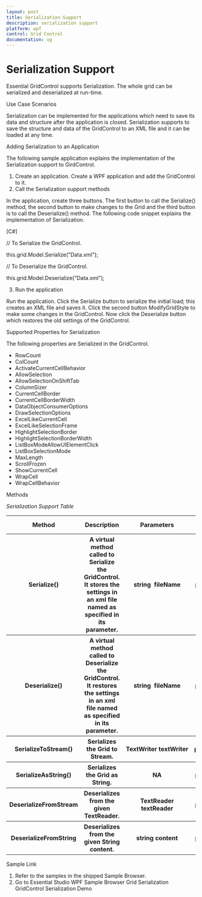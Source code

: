 ```yaml
---
layout: post
title: Serialization-Support
description: serialization support
platform: wpf
control: Grid Control
documentation: ug
---
```


# Serialization Support

Essential GridControl supports Serialization. The whole grid can be serialized and deserialized at run-time. 

Use Case Scenarios

Serialization can be implemented for the applications which need to save its data and structure after the application is closed. Serialization supports to save the structure and data of the GridControl to an XML file and it can be loaded at any time.

Adding Serialization to an Application 

The following sample application explains the implementation of the Serialization support to GirdControl.

1. Create an application. Create a WPF application and add the GridControl to it. 
2. Call the Serialization support methods



In the application, create three buttons. The first button to call the Serialize() method, the second button to make changes to the Grid and the third button is to call the Deserialize() method. The following code snippet explains the implementation of Serialization.



[C#]

// To Serialize the GridControl.

this.grid.Model.Serialize("Data.xml");



// To Deserialize the GridControl.

this.grid.Model.Deserialize("Data.xml");





3. Run the application

Run the application. Click the Serialize button to serialize the initial load; this creates an XML file and saves it. Click the second button ModifyGridStyle to make some changes in the GridControl. Now click the Deserialize button which restores the old settings of the GridControl. 

Supported Properties for Serialization

The following properties are Serialized in the GridControl.

* RowCount
* ColCount
* ActivateCurrentCellBehavior
* AllowSelection
* AllowSelectionOnShiftTab
* ColumnSizer
* CurrentCellBorder
* CurrentCellBorderWidth
* DataObjectConsumerOptions
* DrawSelectionOptions
* ExcelLikeCurrentCell
* ExcelLikeSelectionFrame
* HighlightSelectionBorder
* HighlightSelectionBorderWidth
* ListBoxModeAllowUIElementClick
* ListBoxSelectionMode
* MaxLength
* ScrollFrozen
* ShowCurrentCell
* WrapCell
* WrapCellBehavior

Methods

_Serialization Support Table_

<table>
<tr>
<th>
Method </th><th>
Description </th><th>
Parameters </th><th>
Type </th><th>
Return Type </th></tr>
<tr>
<th>
Serialize()</th><th>
A virtual method called to Serialize the GridControl. It stores the settings in an xml file named as specified in its parameter.</th><th>
string  fileName</th><th>
public</th><th>
void</th></tr>
<tr>
<th>
Deserialize()</th><th>
A virtual method called to Deserialize the GridControl. It restores the settings in an xml file named as specified in its parameter.</th><th>
string  fileName</th><th>
public</th><th>
void</th></tr>
<tr>
<th>
SerializeToStream()</th><th>
Serializes the Grid to Stream.</th><th>
TextWriter textWriter</th><th>
public </th><th>
void</th></tr>
<tr>
<th>
SerializeAsString()</th><th>
Serializes the Grid as String.</th><th>
NA</th><th>
public</th><th>
string </th></tr>
<tr>
<th>
DeserializeFromStream</th><th>
Deserializes from the given TextReader.</th><th>
TextReader textReader</th><th>
public</th><th>
void</th></tr>
<tr>
<th>
DeserializeFromString</th><th>
Deserializes from the given String content.</th><th>
string content</th><th>
public</th><th>
void</th></tr>
</table>


Sample Link

1. Refer to the samples in the shipped Sample Browser. 
2. Go to Essential Studio WPF Sample Browser  Grid  Serialization GridControl Serialization Demo




